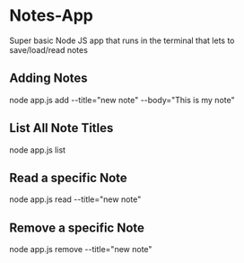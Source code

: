 # Notes-App
Super basic Node JS app that runs in the terminal that lets to save/load/read notes

## Adding Notes
  node app.js add --title="new note" --body="This is my note"

## List All Note Titles
  node app.js list
  
## Read a specific Note
  node app.js read --title="new note"
  
## Remove a specific Note
  node app.js remove --title="new note"
